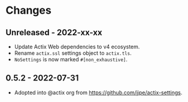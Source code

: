 # Changes

## Unreleased - 2022-xx-xx
- Update Actix Web dependencies to v4 ecosystem.
- Rename `actix.ssl` settings object to `actix.tls`.
- `NoSettings` is now marked `#[non_exhaustive]`.

## 0.5.2 - 2022-07-31
- Adopted into @actix org from <https://github.com/jjpe/actix-settings>.
